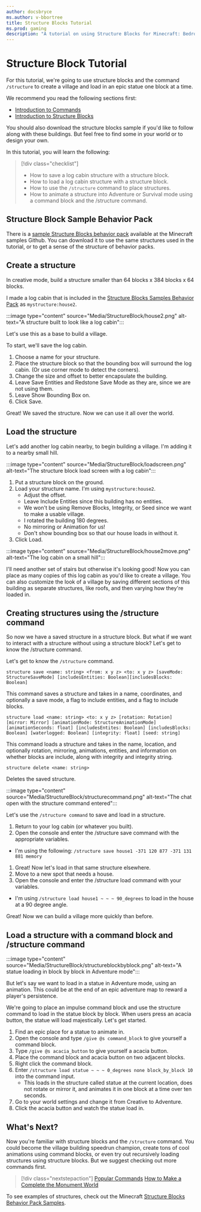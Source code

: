 ```yaml
---
author: docsbryce
ms.author: v-bbortree
title: Structure Blocks Tutorial
ms.prod: gaming
description: "A tutorial on using Structure Blocks for Minecraft: Bedrock Edition"
---
```


# Structure Block Tutorial

For this tutorial, we're going to use structure blocks and the command `/structure` to create a village and load in an epic statue one block at a time.

We recommend you read the following sections first:

- [Introduction to Commands](CommandsIntroduction.md)
- [Introduction to Structure Blocks](IntroductionToStructureBlocks.md)

You should also download the structure blocks sample if you'd like to follow along with these buildings. But feel free to find some in your world or to design your own.

In this tutorial, you will learn the following:

> [!div class="checklist"]
>
> - How to save a log cabin structure with a structure block.
> - How to load a log cabin structure with a structure block.
> - How to use the `/structure` command to place structures.
> - How to animate a structure into Adventure or Survival mode using a command block and the /structure command.

## Structure Block Sample Behavior Pack

There is a [sample Structure Blocks behavior pack](https://github.com/microsoft/minecraft-samples/tree/main/structure_blocks_sample_behavior_pack) available at the Minecraft samples Github. You can download it to use the same structures used in the tutorial, or to get a sense of the structure of behavior packs.

## Create a structure

In creative mode, build a structure smaller than 64 blocks x 384 blocks x 64 blocks.

I made a log cabin that is included in the [Structure Blocks Samples Behavior Pack](https://github.com/microsoft/minecraft-samples/blob/main/structure_blocks_sample_behavior_pack/README.md) as `mystructure:house2`.

:::image type="content" source="Media/StructureBlock/house2.png" alt-text="A structure built to look like a log cabin":::

Let's use this as a base to build a village.

To start, we'll save the log cabin.

1. Choose a name for your structure.
2. Place the structure block so that the bounding box will surround the log cabin. (Or use corner mode to detect the corners).
3. Change the size and offset to better encapsulate the building.
4. Leave Save Entities and Redstone Save Mode as they are, since we are not using them.
5. Leave Show Bounding Box on.
6. Click Save.

Great! We saved the structure. Now we can use it all over the world.

## Load the structure

Let's add another log cabin nearby, to begin building a village. I'm adding it to a nearby small hill.

:::image type="content" source="Media/StructureBlock/loadscreen.png" alt-text="The structure block load screen with a log cabin":::

1. Put a structure block on the ground.
1. Load your structure name. I'm using `mystructure:house2`.
   - Adjust the offset.
   - Leave Include Entities since this building has no entities.
   - We won't be using Remove Blocks, Integrity, or Seed since we want to make a usable village.
   - I rotated the building 180 degrees.
   - No mirroring or Animation for us!
   - Don't show bounding box so that our house loads in without it.
1. Click Load.

:::image type="content" source="Media/StructureBlock/house2move.png" alt-text="The log cabin on a small hill":::

I'll need another set of stairs but otherwise it's looking good! Now you can place as many copies of this log cabin as you'd like to create a village. You can also customize the look of a village by saving different sections of this building as separate structures, like roofs, and then varying how they're loaded in.

## Creating structures using the /structure command

So now we have a saved structure in a structure block. But what if we want to interact with a structure without using a structure block? Let's get to know the /structure command. 

Let's get to know the `/structure` command.

```
structure save <name: string> <from: x y z> <to: x y z> [saveMode: StructureSaveMode] [includesEntities: Boolean][includesBlocks: Boolean]
```

This command saves a structure and takes in a name, coordinates, and optionally a save mode, a flag to include entities, and a flag to include blocks.

```
structure load <name: string> <to: x y z> [rotation: Rotation] [mirror: Mirror] [animationMode: StructureAnimationMode] [animationSeconds: float] [includesEntites: Boolean] [includesBlocks: Boolean] [waterlogged: Boolean] [integrity: float] [seed: string] 
```

This command loads a structure and takes in the name, location, and optionally rotation, mirroring, animations, entities, and information on whether blocks are include, along with integrity and integrity string.

```
structure delete <name: string>
```

Deletes the saved structure.

:::image type="content" source="Media/StructureBlock/structurecommand.png" alt-text="The chat open with the structure command entered":::


Let's use the `/structure command` to save and load in a structure.

1. Return to your log cabin (or whatever you built).
2. Open the console and enter the /structure save command with the appropriate variables.
  - I'm using the following: `/structure save house1 -371 120 877 -371 131 881 memory`
1. Great! Now let's load in that same structure elsewhere.
1. Move to a new spot that needs a house.
1. Open the console and enter the /structure load command with your variables.
  - I'm using `/structure load house1 ~ ~ ~ 90_degrees` to load in the house at a 90 degree angle.

Great! Now we can build a village more quickly than before.

## Load a structure with a command block and /structure command

:::image type="content" source="Media/StructureBlock/structureblockbyblock.png" alt-text="A statue loading in block by block in Adventure mode":::

But let's say we want to load in a statue in Adventure mode, using an animation. This could be at the end of an epic adventure map to reward a player's persistence.

We're going to place an impulse command block and use the structure command to load in the statue block by block. When users press an acacia button, the statue will load majestically.
Let's get started.

1. Find an epic place for a statue to animate in.
2. Open the console and type `/give @s command_block` to give yourself a command block.
3. Type `/give @s acacia_button` to give yourself a acacia button.
4. Place the command block and acacia button on two adjacent blocks.
5. Right click the command block. 
6. Enter `/structure load statue ~ ~ ~ 0_degrees none block_by_block 10` into the command input.
    - This loads in the structure called statue at the current location, does not rotate or mirror it, and animates it in one block at a time over ten seconds.
7. Go to your world settings and change it from Creative to Adventure.
8. Click the acacia button and watch the statue load in. 

## What's Next?

Now you're familiar with structure blocks and the `/structure` command. You could become the village building speedrun champion, create tons of cool animations using command blocks, or even try out recursively loading structures using structure blocks. But we suggest checking out more commands first.

> [!div class="nextstepaction"]
> [Popular Commands](CommandsPopularCommands.md)
> [How to Make a Complete the Monument World](CommandsHowToMakeACTMWorld.md)

To see examples of structures, check out the Minecraft [Structure Blocks Behavior Pack Samples](https://github.com/microsoft/minecraft-samples/blob/main/structure_blocks_sample_behavior_pack/README.md).

